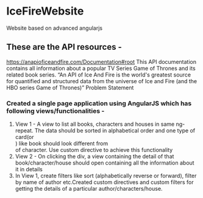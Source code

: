 # IceFireWebsite
Website based on advanced angularjs
## These are the API resources -
https://anapioficeandfire.com/Documentation#root
This API documentation contains all information about a popular TV Series Game of Thrones
and its related book series.
“An API of Ice And Fire is the world's greatest source for quantified and structured data from
the universe of Ice and Fire (and the HBO series Game of Thrones)”
Problem Statement
### Created a single page application using AngularJS which has following views/functionalities -
1) View 1 - A view to list all books, characters and houses in same ng-repeat. The data
should be sorted in alphabetical order and one type of card(or <div>) like book should
look different from <div> of character. Use custom directive to achieve this functionality
2) View 2 - On clicking the div, a view containing the detail of that book/character/house
should open containing all the information about it in details
3) In View 1, create filters like sort (alphabetically reverse or forward), filter by name of
author etc.Created custom directives and custom filters for getting the details of a particular author/characters/house.
